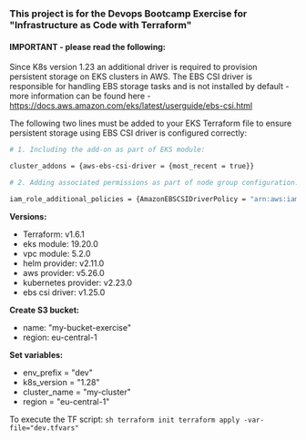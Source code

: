 ### This project is for the Devops Bootcamp Exercise for "Infrastructure as Code with Terraform" 

#### IMPORTANT - please read the following:

Since K8s version 1.23 an additional driver is required to provision persistent storage on EKS clusters in AWS. The EBS CSI driver is responsible for handling EBS storage tasks and is not installed by default - more information can be found here - https://docs.aws.amazon.com/eks/latest/userguide/ebs-csi.html

The following two lines must be added to your EKS Terraform file to ensure persistent storage using EBS CSI driver is configured correctly:

```sh
# 1. Including the add-on as part of EKS module:

cluster_addons = {aws-ebs-csi-driver = {most_recent = true}}

# 2. Adding associated permissions as part of node group configuration:

iam_role_additional_policies = {AmazonEBSCSIDriverPolicy = "arn:aws:iam::aws:policy/service-role/AmazonEBSCSIDriverPolicy"}
```

**Versions:**
- Terraform: v1.6.1
- eks module: 19.20.0
- vpc module: 5.2.0
- helm provider: v2.11.0 
- aws provider: v5.26.0
- kubernetes provider: v2.23.0
- ebs csi driver: v1.25.0

**Create S3 bucket:** 
- name: "my-bucket-exercise"
- region: eu-central-1

**Set variables:**
- env_prefix = "dev"
- k8s_version = "1.28"
- cluster_name = "my-cluster"
- region = "eu-central-1"

To execute the TF script:
    ```sh
    terraform init
    terraform apply -var-file="dev.tfvars"
    ```